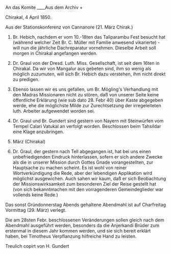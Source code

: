 An das Komite ____Aus dem Archiv +

 Chirakal, 4 April 1850.

Aus der Stationskonferenz von Cannanore (21. März Chirak.)

1. Br. Hebich, nachdem er vom 10.-18ten das Taliparambu Fest besucht hat (während welcher Zeit Br. C. Müller mit Familie anwesend vikarierte) - will nun die jährliche Dachreparatur vornehmen. Dieselbe Arbeit soll morgen in Chirakal angefangen werden.

2. Dr. Graul von der Dresd. Luth. Miss. Gesellschaft, ist seit dem 16ten in Chirakal. Da wir von Mangalur aus gebeten sind, ihm so wenig als möglich zuzumuten, will sich Br. Hebich dazu verstehen, ihm nicht direkt zu predigen.

3. Ebenso lassen wir es uns gefallen, um Br. Mögling's Verhandlung mit den Madras Missionaren nicht zu stören, daß von unserer Seite keine öffentliche Erklärung (wie sub dato 28. Febr 40) über Kaste abgegeben werde, ehe die möglichste Milde zur Zurechtsetzung der irregeleiteten luth. Arbeiter aufgewendet worden sei.

4. Dr. Graul und Br. Gundert sind gestern von Nayern mit Steinwürfen vom Tempel Calari Vatukal an verfolgt worden. Beschlossen beim Tahsildar eine Klage anzubringen.


 27. März (Chirakal)

1. Dr. Graul, der gestern nach Tell abgegangen ist, hat bei uns einen unbefriedigenden Eindruck hinterlassen, sofern er sich andere Zwecke als die in unserer Mission durch Gottes Gnade vorangestellten, zur Hauptsache zu machen scheint. Es ist wohl von reiner Wortverkündigung die Rede, aber der lebendigen Applikation wird möglichst ausgewichen. Auch sahen wir kaum, daß er sich Beobachtung der Missionswirksamkeit zum besonderen Ziel der Reise gestellt hat (von sich bekanntmachen mit den vorragenderen Gemeindeglieder war vollends keine Rede.)

Das sonst Gründonnerstag Abends gehaltene Abendmahl ist auf Charfreitag Vormittag (29. März) verlegt.

Die am 28sten Febr. beschlossenen Veränderungen sollen gleich nach dem Abendmahl ausgeführt werden, besonders da die Anjerkandi Brüder zum erstenmal in diesem Jahr kommen werden, und sie sich bereit erklärt haben, bei Timotheus Verpflanzung hilfreiche Hand zu leisten.

 Treulich copirt von
 H. Gundert
